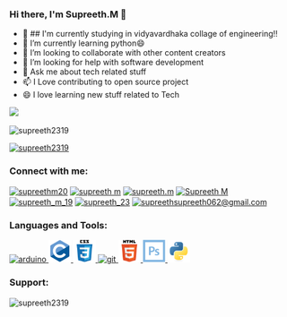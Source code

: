 ### Hi there, I'm Supreeth.M  👋 

- 🔭 ## I'm  currently studying in vidyavardhaka collage of engineering!!
- 🌱 I’m currently learning python😄
- 👯 I’m looking to collaborate with other content creators
- 🤔 I’m looking for help with software development
- 💬 Ask me about tech related stuff
- 📫 I Love contributing to open source project
- 😄 I love learning new stuff related to Tech
<img src="https://github-readme-stats.vercel.app/api?username=Supreeth2319&&show_icons=true&title_color=ffffff&icon_color=b7ggh2&text_color=123456&bg_color=191919">
<p align="left"> <img src="https://komarev.com/ghpvc/?username=supreeth2319&label=Profile%20views&color=0e75b6&style=flat" alt="supreeth2319" /> </p>

<p align="left"> <a href="https://github.com/ryo-ma/github-profile-trophy"><img src="https://github-profile-trophy.vercel.app/?username=supreeth2319" alt="supreeth2319" /></a> </p>

<h3 align="left">Connect with me:</h3>
<p align="left">
<a href="https://twitter.com/supreethm20" target="blank"><img align="center" src="https://raw.githubusercontent.com/rahuldkjain/github-profile-readme-generator/master/src/images/icons/Social/twitter.svg" alt="supreethm20" height="30" width="40" /></a>
<a href="https://www.linkedin.com/in/supreeth-m-472b9020b/" target="blank"><img align="center" src="https://raw.githubusercontent.com/rahuldkjain/github-profile-readme-generator/master/src/images/icons/Social/linked-in-alt.svg" alt="supreeth m" height="30" width="40" /></a>
<a href="https://stackoverflow.com/users/supreeth.m" target="blank"><img align="center" src="https://raw.githubusercontent.com/rahuldkjain/github-profile-readme-generator/master/src/images/icons/Social/stack-overflow.svg" alt="supreeth.m" height="30" width="40" /></a>
<a href="https://www.facebook.com/profile.php?id=100076061948359" target="blank"><img align="center" src="https://raw.githubusercontent.com/rahuldkjain/github-profile-readme-generator/master/src/images/icons/Social/facebook.svg" alt="Supreeth M" height="30" width="40" /></a>
<a href="https://instagram.com/supreeth_m_19" target="blank"><img align="center" src="https://raw.githubusercontent.com/rahuldkjain/github-profile-readme-generator/master/src/images/icons/Social/instagram.svg" alt="supreeth_m_19" height="30" width="40" /></a>
<a href="https://www.codechef.com/users/supreeth_23" target="blank"><img align="center" src="https://cdn.jsdelivr.net/npm/simple-icons@3.1.0/icons/codechef.svg" alt="supreeth_23" height="30" width="40" /></a>
<a href="https://www.hackerrank.com/supreethsupreeth062@gmail.com" target="blank"><img align="center" src="https://raw.githubusercontent.com/rahuldkjain/github-profile-readme-generator/master/src/images/icons/Social/hackerrank.svg" alt="supreethsupreeth062@gmail.com" height="30" width="40" /></a>
</p>

<h3 align="left">Languages and Tools:</h3>
<p align="left"> <a href="https://www.arduino.cc/" target="_blank" rel="noreferrer"> 
<img src="https://cdn.worldvectorlogo.com/logos/arduino-1.svg" alt="arduino" width="40" height="40"/> </a> <a href="https://www.cprogramming.com/" target="_blank" rel="noreferrer"> 
<img src="https://raw.githubusercontent.com/devicons/devicon/master/icons/c/c-original.svg" alt="c" width="40" height="40"/> </a> <a href="https://www.w3schools.com/css/" target="_blank" rel="noreferrer"> 
<img src="https://raw.githubusercontent.com/devicons/devicon/master/icons/css3/css3-original-wordmark.svg" alt="css3" width="40" height="40"/> </a> <a href="https://git-scm.com/" target="_blank" rel="noreferrer"> 
<img src="https://www.vectorlogo.zone/logos/git-scm/git-scm-icon.svg" alt="git" width="40" height="40"/> </a> <a href="https://www.w3.org/html/" target="_blank" rel="noreferrer"> 
<img src="https://raw.githubusercontent.com/devicons/devicon/master/icons/html5/html5-original-wordmark.svg" alt="html5" width="40" height="40"/> </a> <a href="https://www.photoshop.com/en" target="_blank" rel="noreferrer"> 
<img src="https://raw.githubusercontent.com/devicons/devicon/master/icons/photoshop/photoshop-line.svg" alt="photoshop" width="40" height="40"/> </a> <a href="https://www.python.org" target="_blank" rel="noreferrer"> 
<img src="https://raw.githubusercontent.com/devicons/devicon/master/icons/python/python-original.svg" alt="python" width="40" height="40"/> </a> </p>

<h3 align="left">Support:</h3>

<p><img align="center" src="https://github-readme-streak-stats.herokuapp.com/?user=supreeth2319&" alt="supreeth2319" /></p>
